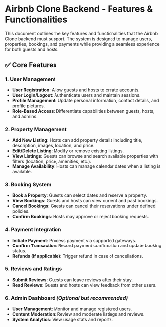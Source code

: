 # Airbnb Clone Backend - Features & Functionalities

This document outlines the key features and functionalities that the Airbnb Clone backend must support. The system is designed to manage users, properties, bookings, and payments while providing a seamless experience for both guests and hosts.

## ✅ Core Features

### 1. User Management
- **User Registration**: Allow guests and hosts to create accounts.
- **User Login/Logout**: Authenticate users and maintain sessions.
- **Profile Management**: Update personal information, contact details, and profile pictures.
- **Role-Based Access**: Differentiate capabilities between guests, hosts, and admins.

### 2. Property Management
- **Add New Listing**: Hosts can add property details including title, description, images, location, and price.
- **Edit/Delete Listing**: Modify or remove existing listings.
- **View Listings**: Guests can browse and search available properties with filters (location, price, amenities, etc.).
- **Manage Availability**: Hosts can manage calendar dates when a listing is available.

### 3. Booking System
- **Book a Property**: Guests can select dates and reserve a property.
- **View Bookings**: Guests and hosts can view current and past bookings.
- **Cancel Bookings**: Guests can cancel their reservations under defined policies.
- **Confirm Bookings**: Hosts may approve or reject booking requests.

### 4. Payment Integration
- **Initiate Payment**: Process payment via supported gateways.
- **Confirm Transaction**: Record payment confirmation and update booking status.
- **Refunds (if applicable)**: Trigger refund in case of cancellations.

### 5. Reviews and Ratings
- **Submit Reviews**: Guests can leave reviews after their stay.
- **Read Reviews**: Guests and hosts can view feedback from other users.

### 6. Admin Dashboard *(Optional but recommended)*
- **User Management**: Monitor and manage registered users.
- **Content Moderation**: Review and moderate listings and reviews.
- **System Analytics**: View usage stats and reports.

